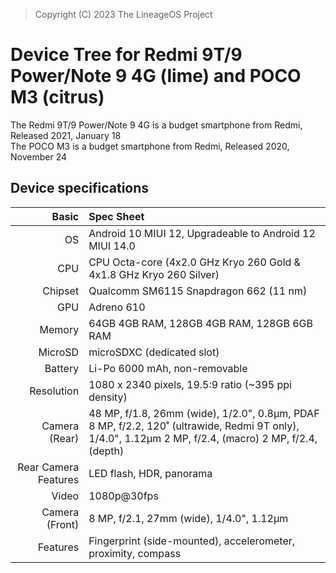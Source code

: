 > Copyright (C) 2023 The LineageOS Project

Device Tree for Redmi 9T/9 Power/Note 9 4G (lime) and POCO M3 (citrus)
===========================================

The Redmi 9T/9 Power/Note 9 4G is a budget smartphone from Redmi, Released 2021, January 18  
The POCO M3 is a budget smartphone from Redmi, Released 2020, November 24  

## Device specifications

Basic   | Spec Sheet
-------:|:-------------------------
OS	| Android 10 MIUI 12, Upgradeable to Android 12 MIUI 14.0	
CPU     | CPU	Octa-core (4x2.0 GHz Kryo 260 Gold & 4x1.8 GHz Kryo 260 Silver)
Chipset | Qualcomm SM6115 Snapdragon 662 (11 nm)
GPU     | Adreno 610
Memory  | 64GB 4GB RAM, 128GB 4GB RAM, 128GB 6GB RAM
MicroSD | microSDXC (dedicated slot)
Battery | Li-Po 6000 mAh, non-removable
Resolution | 1080 x 2340 pixels, 19.5:9 ratio (~395 ppi density)
Camera (Rear)  | 48 MP, f/1.8, 26mm (wide), 1/2.0", 0.8µm, PDAF 8 MP, f/2.2, 120˚ (ultrawide, Redmi 9T only), 1/4.0", 1.12µm 2 MP, f/2.4, (macro) 2 MP, f/2.4, (depth)
Rear Camera Features | LED flash, HDR, panorama
Video	| 1080p@30fps	
Camera (Front)  | 8 MP, f/2.1, 27mm (wide), 1/4.0", 1.12µm
Features| Fingerprint (side-mounted), accelerometer, proximity, compass
